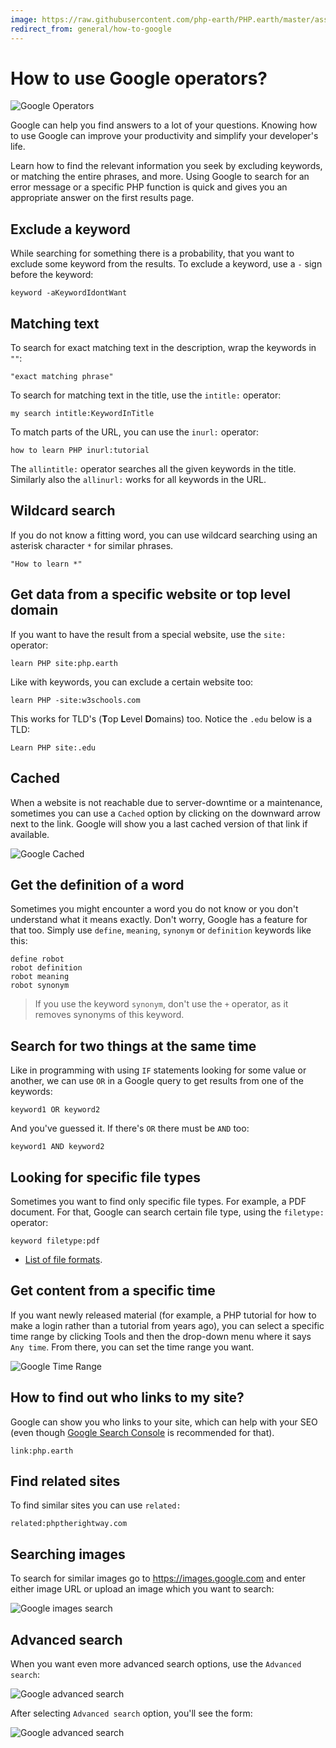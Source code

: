 ```yaml
---
image: https://raw.githubusercontent.com/php-earth/PHP.earth/master/assets/images/general/google-time.png
redirect_from: general/how-to-google
---
```


# How to use Google operators?

![Google Operators](https://media.giphy.com/media/3ohs4Aa0cVe4X22Kvm/giphy.gif "Google Operators")

Google can help you find answers to a lot of your questions. Knowing how to use
Google can improve your productivity and simplify your developer's life.

Learn how to find the relevant information you seek by excluding keywords, or
matching the entire phrases, and more. Using Google to search for an error
message or a specific PHP function is quick and gives you an appropriate answer
on the first results page.

## Exclude a keyword

While searching for something there is a probability, that you want to exclude
some keyword from the results. To exclude a keyword, use a `-` sign before the
keyword:

```text
keyword -aKeywordIdontWant
```

## Matching text

To search for exact matching text in the description, wrap the keywords in `""`:

```
"exact matching phrase"
```

To search for matching text in the title, use the `intitle:` operator:

```
my search intitle:KeywordInTitle
```

To match parts of the URL, you can use the `inurl:` operator:

```
how to learn PHP inurl:tutorial
```

The `allintitle:` operator searches all the given keywords in the title.
Similarly also the `allinurl:` works for all keywords in the URL.

## Wildcard search

If you do not know a fitting word, you can use wildcard searching using an
asterisk character `*` for similar phrases.

```
"How to learn *"
```

## Get data from a specific website or top level domain

If you want to have the result from a special website, use the `site:` operator:

```
learn PHP site:php.earth
```

Like with keywords, you can exclude a certain website too:

```
learn PHP -site:w3schools.com
```

This works for TLD's (**T**op **L**evel **D**omains) too. Notice the `.edu`
below is a TLD:

```
Learn PHP site:.edu
```

## Cached

When a website is not reachable due to server-downtime or a maintenance, sometimes
you can use a `Cached` option by clicking on the downward arrow next to the link.
Google will show you a last cached version of that link if available.

![Google Cached](https://raw.githubusercontent.com/php-earth/PHP.earth/master/assets/images/faq/misc/google-cached.png "Google Cached")

## Get the definition of a word

Sometimes you might encounter a word you do not know or you don't understand
what it means exactly. Don't worry, Google has a feature for that too. Simply
use `define`, `meaning`, `synonym` or `definition` keywords like this:

```
define robot
robot definition
robot meaning
robot synonym
```

> If you use the keyword `synonym`, don't use the `+` operator, as it removes
> synonyms of this keyword.

## Search for two things at the same time

Like in programming with using `IF` statements looking for some value or another,
we can use `OR` in a Google query to get results from one of the keywords:

```
keyword1 OR keyword2
```

And you've guessed it. If there's `OR` there must be `AND` too:

```
keyword1 AND keyword2
```

## Looking for specific file types

Sometimes you want to find only specific file types. For example, a PDF document.
For that, Google can search certain file type, using the `filetype:` operator:

```
keyword filetype:pdf
```

* [List of file formats](https://en.wikipedia.org/wiki/List_of_file_formats).

## Get content from a specific time

If you want newly released material (for example, a PHP tutorial for how to make
a login rather than a tutorial from years ago), you can select a specific time
range by clicking Tools and then the drop-down menu where it says `Any time`.
From there, you can set the time range you want.

![Google Time Range](https://raw.githubusercontent.com/php-earth/PHP.earth/master/assets/images/general/google-time.png "Google Time Range")

## How to find out who links to my site?

Google can show you who links to your site, which can help with your SEO (even
though [Google Search Console](https://www.google.com/webmasters/tools/home) is
recommended for that).

```
link:php.earth
```

## Find related sites

To find similar sites you can use `related:`

```text
related:phptherightway.com
```

## Searching images

To search for similar images go to https://images.google.com and enter either
image URL or upload an image which you want to search:

![Google images search](https://raw.githubusercontent.com/php-earth/PHP.earth/master/assets/images/faq/misc/google-images.png "Google Images Search")

## Advanced search

When you want even more advanced search options, use the `Advanced search`:

![Google advanced search](https://raw.githubusercontent.com/php-earth/PHP.earth/master/assets/images/faq/misc/google-advanced.png "Google advanced search")

After selecting `Advanced search` option, you'll see the form:

![Google advanced search](https://raw.githubusercontent.com/php-earth/PHP.earth/master/assets/images/faq/misc/google-advanced-2.png "Google advanced search")
